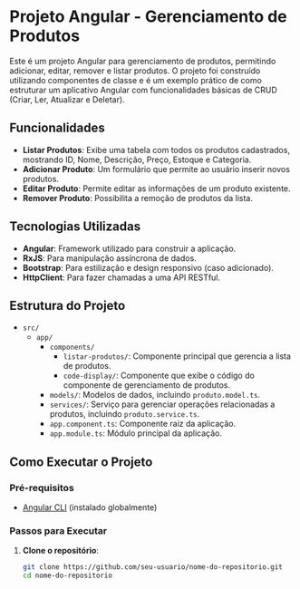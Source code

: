 # Projeto Angular - Gerenciamento de Produtos

Este é um projeto Angular para gerenciamento de produtos, permitindo adicionar, editar, remover e listar produtos. O projeto foi construído utilizando componentes de classe e é um exemplo prático de como estruturar um aplicativo Angular com funcionalidades básicas de CRUD (Criar, Ler, Atualizar e Deletar).

## Funcionalidades

- **Listar Produtos**: Exibe uma tabela com todos os produtos cadastrados, mostrando ID, Nome, Descrição, Preço, Estoque e Categoria.
- **Adicionar Produto**: Um formulário que permite ao usuário inserir novos produtos.
- **Editar Produto**: Permite editar as informações de um produto existente.
- **Remover Produto**: Possibilita a remoção de produtos da lista.

## Tecnologias Utilizadas

- **Angular**: Framework utilizado para construir a aplicação.
- **RxJS**: Para manipulação assíncrona de dados.
- **Bootstrap**: Para estilização e design responsivo (caso adicionado).
- **HttpClient**: Para fazer chamadas a uma API RESTful.

## Estrutura do Projeto

- `src/`
  - `app/`
    - `components/`
      - `listar-produtos/`: Componente principal que gerencia a lista de produtos.
      - `code-display/`: Componente que exibe o código do componente de gerenciamento de produtos.
    - `models/`: Modelos de dados, incluindo `produto.model.ts`.
    - `services/`: Serviço para gerenciar operações relacionadas a produtos, incluindo `produto.service.ts`.
    - `app.component.ts`: Componente raiz da aplicação.
    - `app.module.ts`: Módulo principal da aplicação.

## Como Executar o Projeto

### Pré-requisitos

- [Angular CLI](https://angular.io/cli) (instalado globalmente)

### Passos para Executar

1. **Clone o repositório**:

   ```bash
   git clone https://github.com/seu-usuario/nome-do-repositorio.git
   cd nome-do-repositorio
